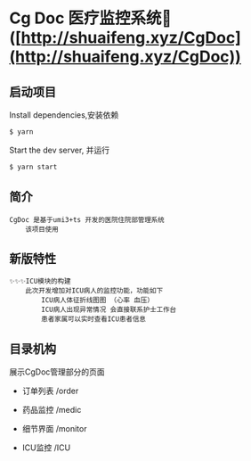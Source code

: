 # Cg Doc 医疗监控系统🏥 ([http://shuaifeng.xyz/CgDoc](http://shuaifeng.xyz/CgDoc))



## 启动项目

Install dependencies,安装依赖

```bash
$ yarn
```

Start the dev server, 并运行

```bash
$ yarn start
```

## 简介
```
CgDoc 是基于umi3+ts 开发的医院住院部管理系统
    该项目使用
```

## 新版特性

```
✨✨✨ICU模块的构建
    此次开发增加对ICU病人的监控功能，功能如下
        ICU病人体征折线图图 （心率 血压）
        ICU病人出现异常情况 会直接联系护士工作台
        患者家属可以实时查看ICU患者信息
```



## 目录机构

展示CgDoc管理部分的页面

- 订单列表   /order 

  

- 药品监控   /medic

  

- 细节界面  /monitor

  
  
- ICU监控  /ICU

  

